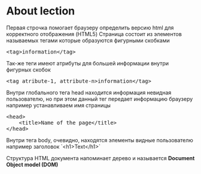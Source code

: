 # About lection

<p>Первая строчка помогает браузеру определить версию html для корректного отображения (HTML5)
Страница состоит из элементов называемых тегами которые образуются фигурными скобками</p>

<pre>
<span>&lt;tag&gt;</span>information<span>&lt;/tag&gt;</span>
</pre>

<p>Так-же теги имеют атрибуты для большей информации внутри фигурных скобок</p>

<pre>
<span>&lt;tag atribute-1, attribute-n&gt;</span>information<span>&lt;/tag&gt;</span>
</pre>

<p>Внутри глобального тега head находится информация невидная пользователю, но
при этом данный тег передает информацию браузеру например устанавливаем имя страницы</p>

<pre>
<span>&lt;head&gt;</span>
    <span>&lt;title&gt;</span>Name of the page<span>&lt;/title&gt;</span>
<span>&lt;/head&gt;</span>
</pre>

<p>Внутри тега body, очевидно, находятся элементы видные пользователю например заголовок 
`&lt;h1&gt;Text&lt;/h1&gt;`
</p>

<p>Структура HTML документа напоминает дерево и называется <b>Document Object model (DOM)</b></p>
<p><img src="content/photo.png" alt=""></p>
